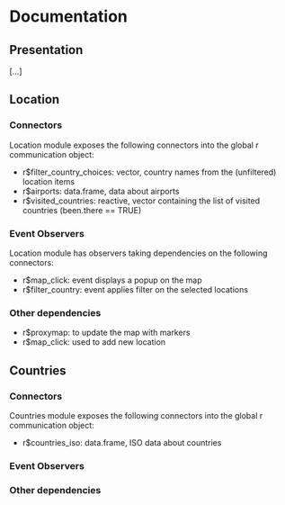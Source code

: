 Documentation
================

## Presentation

\[…\]

## Location

### Connectors

Location module exposes the following connectors into the global r
communication object:

- r\$filter_country_choices: vector, country names from the (unfiltered)
  location items
- r\$airports: data.frame, data about airports
- r\$visited_countries: reactive, vector containing the list of visited
  countries (been.there == TRUE)

### Event Observers

Location module has observers taking dependencies on the following
connectors:

- r\$map_click: event displays a popup on the map
- r\$filter_country: event applies filter on the selected locations

### Other dependencies

- r\$proxymap: to update the map with markers
- r\$map_click: used to add new location

## Countries

### Connectors

Countries module exposes the following connectors into the global r
communication object:

- r\$countries_iso: data.frame, ISO data about countries

### Event Observers

### Other dependencies
